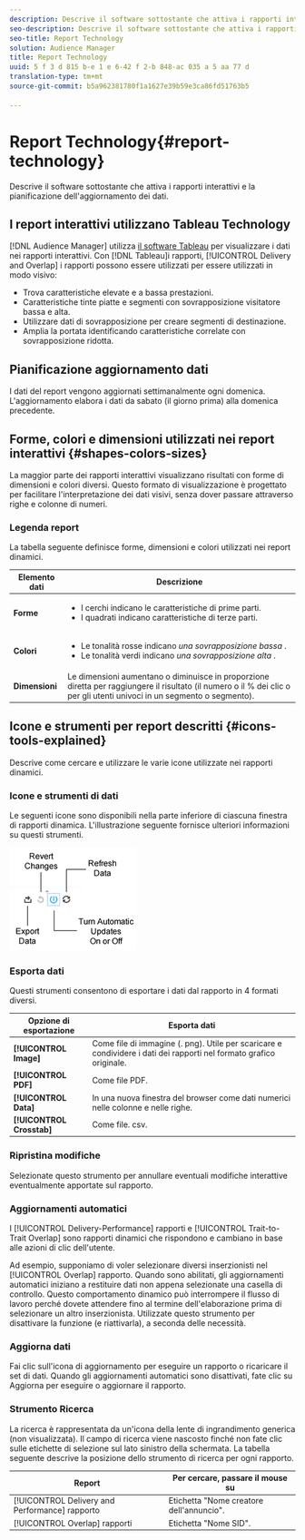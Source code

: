 ```yaml
---
description: Descrive il software sottostante che attiva i rapporti interattivi e la pianificazione dell'aggiornamento dei dati.
seo-description: Descrive il software sottostante che attiva i rapporti interattivi e la pianificazione dell'aggiornamento dei dati.
seo-title: Report Technology
solution: Audience Manager
title: Report Technology
uuid: 5 f 3 d 815 b-e 1 e 6-42 f 2-b 848-ac 035 a 5 aa 77 d
translation-type: tm+mt
source-git-commit: b5a962381780f1a1627e39b59e3ca86fd51763b5

---
```



# Report Technology{#report-technology}

Descrive il software sottostante che attiva i rapporti interattivi e la pianificazione dell&#39;aggiornamento dei dati.

<!-- 

c_report_technology.xml

 -->

## I report interattivi utilizzano Tableau Technology

[!DNL Audience Manager] utilizza [il software Tableau](https://www.tableausoftware.com/) per visualizzare i dati nei rapporti interattivi. Con [!DNL Tableau]i rapporti, [!UICONTROL Delivery and Overlap] i rapporti possono essere utilizzati per essere utilizzati in modo visivo:

* Trova caratteristiche elevate e a bassa prestazioni.
* Caratteristiche tinte piatte e segmenti con sovrapposizione visitatore bassa e alta.
* Utilizzare dati di sovrapposizione per creare segmenti di destinazione.
* Amplia la portata identificando caratteristiche correlate con sovrapposizione ridotta.

## Pianificazione aggiornamento dati

I dati del report vengono aggiornati settimanalmente ogni domenica. L&#39;aggiornamento elabora i dati da sabato (il giorno prima) alla domenica precedente.

## Forme, colori e dimensioni utilizzati nei report interattivi {#shapes-colors-sizes}

La maggior parte dei rapporti interattivi visualizzano risultati con forme di dimensioni e colori diversi. Questo formato di visualizzazione è progettato per facilitare l&#39;interpretazione dei dati visivi, senza dover passare attraverso righe e colonne di numeri.

<!-- 

r_legend.xml

 -->

### Legenda report

La tabella seguente definisce forme, dimensioni e colori utilizzati nei report dinamici.

<table id="table_EC180A96E3784FC6B81FCFB546C4A3FA"> 
 <thead> 
  <tr> 
   <th colname="col1" class="entry"> Elemento dati </th> 
   <th colname="col2" class="entry"> Descrizione </th> 
  </tr> 
 </thead>
 <tbody> 
  <tr> 
   <td colname="col1"> <b>Forme</b> </td> 
   <td colname="col2"> 
    <ul id="ul_076773ABD0BB4CE6834ACFA8B3D6AC2E"> 
     <li id="li_BBAB37A6EC1549B48C0E4D3BFAF7062C">I cerchi indicano le caratteristiche di prime parti. </li> 
     <li id="li_371331AE984A4A999CE0596EA13987E0">I quadrati indicano caratteristiche di terze parti. </li> 
    </ul> </td> 
  </tr> 
  <tr> 
   <td colname="col1"> <b>Colori</b> </td> 
   <td colname="col2"> 
    <ul id="ul_F5D243297F0C4E5A8EDCBD28A548869E"> 
     <li id="li_332EB873A35440E6BB6093E36A0FAC3D">Le tonalità rosse indicano <i>una sovrapposizione bassa</i> . </li> 
     <li id="li_29DFDB1218DF4069B5DCFF841D48EF56">Le tonalità verdi indicano <i>una sovrapposizione alta</i> . </li> 
    </ul> </td> 
  </tr> 
  <tr> 
   <td colname="col1"> <b>Dimensioni</b> </td> 
   <td colname="col2"> Le dimensioni aumentano o diminuisce in proporzione diretta per raggiungere il risultato (il numero o il % dei clic o per gli utenti univoci in un segmento o segmento). </td> 
  </tr> 
 </tbody> 
</table>

## Icone e strumenti per report descritti {#icons-tools-explained}

Descrive come cercare e utilizzare le varie icone utilizzate nei rapporti dinamici.

<!-- 

r_icons.xml

 -->

### Icone e strumenti di dati

Le seguenti icone sono disponibili nella parte inferiore di ciascuna finestra di rapporti dinamica. L&#39;illustrazione seguente fornisce ulteriori informazioni su questi strumenti.

![](assets/tools_icons90.png)

### Esporta dati

Questi strumenti consentono di esportare i dati dal rapporto in 4 formati diversi.

| Opzione di esportazione | Esporta dati |
|---|---|
| **[!UICONTROL Image]** | Come file di immagine (. png). Utile per scaricare e condividere i dati dei rapporti nel formato grafico originale. |
| **[!UICONTROL PDF]** | Come file PDF. |
| **[!UICONTROL Data]** | In una nuova finestra del browser come dati numerici nelle colonne e nelle righe. |
| **[!UICONTROL Crosstab]** | Come file. csv. |

### Ripristina modifiche

Selezionate questo strumento per annullare eventuali modifiche interattive eventualmente apportate sul rapporto.

### Aggiornamenti automatici

I [!UICONTROL Delivery-Performance] rapporti e [!UICONTROL Trait-to-Trait Overlap] sono rapporti dinamici che rispondono e cambiano in base alle azioni di clic dell&#39;utente.

Ad esempio, supponiamo di voler selezionare diversi inserzionisti nel [!UICONTROL Overlap] rapporto. Quando sono abilitati, gli aggiornamenti automatici iniziano a restituire dati non appena selezionate una casella di controllo. Questo comportamento dinamico può interrompere il flusso di lavoro perché dovete attendere fino al termine dell&#39;elaborazione prima di selezionare un altro inserzionista. Utilizzate questo strumento per disattivare la funzione (e riattivarla), a seconda delle necessità.

### Aggiorna dati

Fai clic sull&#39;icona di aggiornamento per eseguire un rapporto o ricaricare il set di dati. Quando gli aggiornamenti automatici sono disattivati, fate clic su Aggiorna per eseguire o aggiornare il rapporto.

### Strumento Ricerca

La ricerca è rappresentata da un&#39;icona della lente di ingrandimento generica (non visualizzata). Il campo di ricerca viene nascosto finché non fate clic sulle etichette di selezione sul lato sinistro della schermata. La tabella seguente descrive la posizione dello strumento di ricerca per ogni rapporto.

| Report | Per cercare, passare il mouse su |
|---|---|
| [!UICONTROL Delivery and Performance] rapporto | Etichetta &quot;Nome creatore dell&#39;annuncio&quot;. |
| [!UICONTROL Overlap] rapporti | Etichetta &quot;Nome SID&quot;. |
